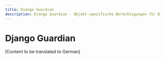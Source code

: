```yaml
---
title: Django Guardian
description: Django Guardian - Objekt-spezifische Berechtigungen für Django
---
```


# Django Guardian

[Content to be translated to German]

<!-- This page content will be translated from the main English index.md -->
